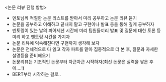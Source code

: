 <논문 리뷰 진행 방법>

- 멘토님께 적절한 논문 리스트를 받아서 미리 공부하고 논문 리뷰 듣기
- 논문을 공부하고 이해하고 끝내지 말고 구현이나 발표 등을 통해 깊게 공부하자
- 멘토링이 있는 날의 피어세션 시간에 미리 팀원들끼리 발표 및 질문에 대한 토론 등 미리 하고 멘토링 시간을 가지자
- 논문 리뷰에 익숙해진다면 구현까지 생각해 보자
- 논문은 전체적으로 다 읽고 각자 파트를 맡아 집중적으로 더 본 후, 질문과 자세한 설명등을 준비해오기
- 논문리뷰는 기초적인 논문부터 차근차근 시작하자(최신 논문은 실력을 쌓은 후에....!)
- BERT부터 시작하는 걸로..
